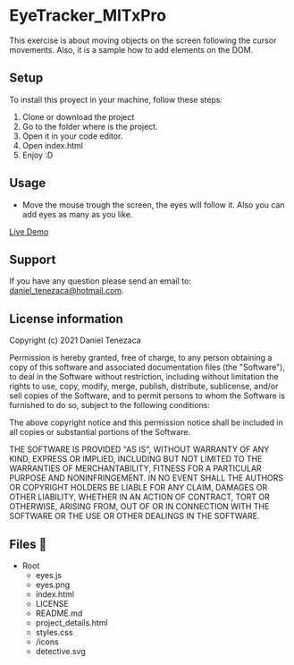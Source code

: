 # EyeTracker_MITxPro

This exercise is about moving objects on the screen following the cursor movements. Also, it is a sample how
to add elements on the DOM.

## Setup

To install this proyect in your machine, follow these steps:

1.  Clone or download the project
2. Go to  the folder where is the project.
3. Open it in your code editor.
4. Open index.html 
5. Enjoy :D


## Usage 

- Move the mouse trough the screen, the eyes will follow it. Also you can add eyes as many as you like.

[Live Demo](https://danthb.github.io/EyeTracker_MITxPro/)

## Support 

If you have any question please send an email to: [daniel_tenezaca@hotmail.com](mailto:daniel_tenezaca@hotmail.com).


## License information 

Copyright (c) 2021 Daniel Tenezaca 

Permission is hereby granted, free of charge, to any person obtaining a copy
of this software and associated documentation files (the "Software"), to deal
in the Software without restriction, including without limitation the rights
to use, copy, modify, merge, publish, distribute, sublicense, and/or sell
copies of the Software, and to permit persons to whom the Software is
furnished to do so, subject to the following conditions:

The above copyright notice and this permission notice shall be included in all
copies or substantial portions of the Software.

THE SOFTWARE IS PROVIDED "AS IS", WITHOUT WARRANTY OF ANY KIND, EXPRESS OR
IMPLIED, INCLUDING BUT NOT LIMITED TO THE WARRANTIES OF MERCHANTABILITY,
FITNESS FOR A PARTICULAR PURPOSE AND NONINFRINGEMENT. IN NO EVENT SHALL THE
AUTHORS OR COPYRIGHT HOLDERS BE LIABLE FOR ANY CLAIM, DAMAGES OR OTHER
LIABILITY, WHETHER IN AN ACTION OF CONTRACT, TORT OR OTHERWISE, ARISING FROM,
OUT OF OR IN CONNECTION WITH THE SOFTWARE OR THE USE OR OTHER DEALINGS IN THE
SOFTWARE.

## Files 📁

- Root
    - eyes.js
    - eyes.png
    - index.html
    - LICENSE
    - README.md
    - project_details.html
    - styles.css
    - /icons
     - detective.svg
